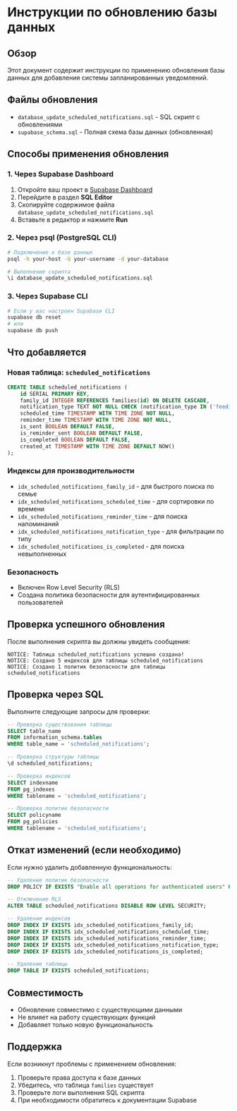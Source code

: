 # Инструкции по обновлению базы данных

## Обзор

Этот документ содержит инструкции по применению обновления базы данных для добавления системы запланированных уведомлений.

## Файлы обновления

- `database_update_scheduled_notifications.sql` - SQL скрипт с обновлениями
- `supabase_schema.sql` - Полная схема базы данных (обновленная)

## Способы применения обновления

### 1. Через Supabase Dashboard

1. Откройте ваш проект в [Supabase Dashboard](https://supabase.com/dashboard)
2. Перейдите в раздел **SQL Editor**
3. Скопируйте содержимое файла `database_update_scheduled_notifications.sql`
4. Вставьте в редактор и нажмите **Run**

### 2. Через psql (PostgreSQL CLI)

```bash
# Подключение к базе данных
psql -h your-host -U your-username -d your-database

# Выполнение скрипта
\i database_update_scheduled_notifications.sql
```

### 3. Через Supabase CLI

```bash
# Если у вас настроен Supabase CLI
supabase db reset
# или
supabase db push
```

## Что добавляется

### Новая таблица: `scheduled_notifications`

```sql
CREATE TABLE scheduled_notifications (
    id SERIAL PRIMARY KEY,
    family_id INTEGER REFERENCES families(id) ON DELETE CASCADE,
    notification_type TEXT NOT NULL CHECK (notification_type IN ('feeding', 'diaper')),
    scheduled_time TIMESTAMP WITH TIME ZONE NOT NULL,
    reminder_time TIMESTAMP WITH TIME ZONE NOT NULL,
    is_sent BOOLEAN DEFAULT FALSE,
    is_reminder_sent BOOLEAN DEFAULT FALSE,
    is_completed BOOLEAN DEFAULT FALSE,
    created_at TIMESTAMP WITH TIME ZONE DEFAULT NOW()
);
```

### Индексы для производительности

- `idx_scheduled_notifications_family_id` - для быстрого поиска по семье
- `idx_scheduled_notifications_scheduled_time` - для сортировки по времени
- `idx_scheduled_notifications_reminder_time` - для поиска напоминаний
- `idx_scheduled_notifications_notification_type` - для фильтрации по типу
- `idx_scheduled_notifications_is_completed` - для поиска невыполненных

### Безопасность

- Включен Row Level Security (RLS)
- Создана политика безопасности для аутентифицированных пользователей

## Проверка успешного обновления

После выполнения скрипта вы должны увидеть сообщения:

```
NOTICE: Таблица scheduled_notifications успешно создана!
NOTICE: Создано 5 индексов для таблицы scheduled_notifications
NOTICE: Создано 1 политик безопасности для таблицы scheduled_notifications
```

## Проверка через SQL

Выполните следующие запросы для проверки:

```sql
-- Проверка существования таблицы
SELECT table_name 
FROM information_schema.tables 
WHERE table_name = 'scheduled_notifications';

-- Проверка структуры таблицы
\d scheduled_notifications;

-- Проверка индексов
SELECT indexname 
FROM pg_indexes 
WHERE tablename = 'scheduled_notifications';

-- Проверка политик безопасности
SELECT policyname 
FROM pg_policies 
WHERE tablename = 'scheduled_notifications';
```

## Откат изменений (если необходимо)

Если нужно удалить добавленную функциональность:

```sql
-- Удаление политик безопасности
DROP POLICY IF EXISTS "Enable all operations for authenticated users" ON scheduled_notifications;

-- Отключение RLS
ALTER TABLE scheduled_notifications DISABLE ROW LEVEL SECURITY;

-- Удаление индексов
DROP INDEX IF EXISTS idx_scheduled_notifications_family_id;
DROP INDEX IF EXISTS idx_scheduled_notifications_scheduled_time;
DROP INDEX IF EXISTS idx_scheduled_notifications_reminder_time;
DROP INDEX IF EXISTS idx_scheduled_notifications_notification_type;
DROP INDEX IF EXISTS idx_scheduled_notifications_is_completed;

-- Удаление таблицы
DROP TABLE IF EXISTS scheduled_notifications;
```

## Совместимость

- Обновление совместимо с существующими данными
- Не влияет на работу существующих функций
- Добавляет только новую функциональность

## Поддержка

Если возникнут проблемы с применением обновления:

1. Проверьте права доступа к базе данных
2. Убедитесь, что таблица `families` существует
3. Проверьте логи выполнения SQL скрипта
4. При необходимости обратитесь к документации Supabase

